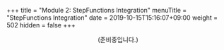 +++
title = "Module 2: StepFunctions Integration"
menuTitle = "StepFunctions Integration"
date = 2019-10-15T15:16:07+09:00
weight = 502
hidden = false
+++
<br>
<div align="center">(준비중입니다.)</div>
